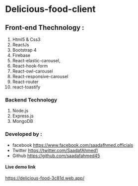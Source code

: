 # Delicious-food-client 



## Front-end Thechnology :

1. Html5 & Css3 
2. ReactJs
3. Bootstrap 4
4. Firebase
5. React-elastic-carousel,
6. React-hook-form
7. React-owl-carousel
8. React-responsive-carousel
9. React-router
10. react-toastify

### Backend Technology
1. Node.js
2. Express.js
3. MongoDB


### Developed by :
 * facebook
 https://www.facebook.com/saadafhmed.officials
 * Twitter
 https://twitter.com/SaadafAhmed1
 * Github
 https://github.com/saadafahmed45

 #### Live demo link
 https://delicious-food-3c81d.web.app/

